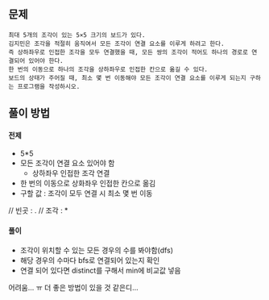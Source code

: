 ## 문제
```
최대 5개의 조각이 있는 5×5 크기의 보드가 있다.
김지민은 조각을 적절히 움직여서 모든 조각이 연결 요소를 이루게 하려고 한다.
즉 상하좌우로 인접한 조각을 모두 연결했을 때, 모든 쌍의 조각이 적어도 하나의 경로로 연결되어 있어야 한다.
한 번의 이동으로 하나의 조각을 상하좌우로 인접한 칸으로 옮길 수 있다.
보드의 상태가 주어질 때, 최소 몇 번 이동해야 모든 조각이 연결 요소를 이루게 되는지 구하는 프로그램을 작성하시오.
```

## 풀이 방법

#### 전제
- 5*5
- 모든 조각이 연결 요소 있어야 함
    - 상하좌우 인접한 조각 연결
- 한 번의 이동으로 상화좌우 인접한 칸으로 옮김
- 구할 값 : 조각이 모두 연결 시 최소 몇 번 이동

// 빈곳 : .
// 조각 : *
#### 풀이
- 조각이 위치할 수 있는 모든 경우의 수를 봐야함(dfs)
- 해당 경우의 수마다 bfs로 연결되어 있는지 확인
- 연결 되어 있다면 distinct를 구해서 min에 비교값 넣음

어려움... ㅠ 더 좋은 방법이 있을 것 같은디...
